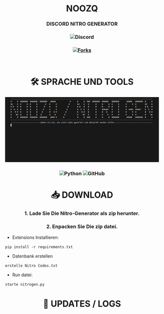 <h1 align='center'>NOOZQ

</h1>
<h3 align='center'>
DISCORD NITRO GENERATOR
</h3>


<h3 align="center">
<img alt="Discord" src="https://img.shields.io/discord/1002250543030341662?style=for-the-bagde&logo=discord&logoColor=Withe&link=https%3A%2F%2Fdiscord.gg%2Fenzj9xudyP">
<h3>

<h3 align="center">
   <a href="" alt="Stars"></a>
   <a href="https://github.com/VintellX/Discord-Nitro/network/members"><img src="https://img.shields.io/github/forks/VintellX/Discord-Nitro?style=for-the-badge&logo=appveyor" alt="Forks"></a><br>
</h3><br>

<h1 align='center'>🛠️ SPRACHE UND TOOLS</h1>
<h3>
<img src='image.png'>
</h3>

<h3 align='center'>
  <img src='https://img.shields.io/badge/Python-3776AB?style=for-the-badge&logo=python&logoColor=white' alt='Python'>
  <img src='https://img.shields.io/badge/GitHub-100000?style=for-the-badge&logo=github&logoColor=white' alt='GitHub'>
</h3>  


<h1 align='center'>📥 DOWNLOAD</h1>
<h3 align='center'>1. Lade Sie Die Nitro-Generator als zip herunter.</h3>
<h3 align='center'>2. Enpacken Sie Die zip datei.</h3>

* Extensions Installieren:
```
pip install -r requirements.txt
```
* Datenbank erstellen
```
erstelle Nitro Codes.txt
```
* Run datei:
```
starte nitrogen.py
```

<h1 align='center'>🔮 UPDATES / LOGS</h1>
